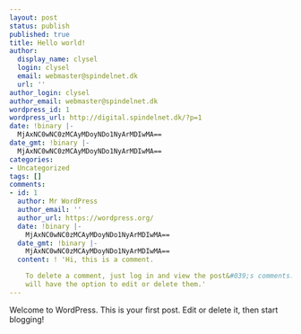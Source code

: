 ```yaml
---
layout: post
status: publish
published: true
title: Hello world!
author:
  display_name: clysel
  login: clysel
  email: webmaster@spindelnet.dk
  url: ''
author_login: clysel
author_email: webmaster@spindelnet.dk
wordpress_id: 1
wordpress_url: http://digital.spindelnet.dk/?p=1
date: !binary |-
  MjAxNC0wNC0zMCAyMDoyNDo1NyArMDIwMA==
date_gmt: !binary |-
  MjAxNC0wNC0zMCAyMDoyNDo1NyArMDIwMA==
categories:
- Uncategorized
tags: []
comments:
- id: 1
  author: Mr WordPress
  author_email: ''
  author_url: https://wordpress.org/
  date: !binary |-
    MjAxNC0wNC0zMCAyMDoyNDo1NyArMDIwMA==
  date_gmt: !binary |-
    MjAxNC0wNC0zMCAyMDoyNDo1NyArMDIwMA==
  content: ! 'Hi, this is a comment.

    To delete a comment, just log in and view the post&#039;s comments. There you
    will have the option to edit or delete them.'
---
```

<p>Welcome to WordPress. This is your first post. Edit or delete it, then start blogging!</p>
